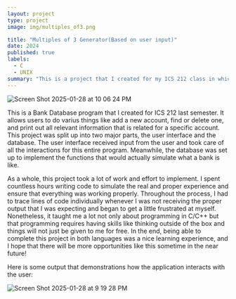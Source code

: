```yaml
---
layout: project
type: project
image: img/multiples_of3.png

title: "Multiples of 3 Generator(Based on user input)"
date: 2024
published: true
labels:
  - C
  - UNIX
summary: "This is a project that I created for my ICS 212 class in which produces a table showing each number and if it is a multiple of 3."
---
```


![Screen Shot 2025-01-28 at 10 06 24 PM](https://github.com/user-attachments/assets/7d4bedcc-2237-4a7d-aac4-2db7ada47236)

This is a Bank Database program that I created for ICS 212 last semester. It allows users to do varius things like add a new account, find or delete one, and print out all relevant information that is related for a specific account. This project was split up into two major parts, the user interface and the database. The user interface received input from the user and took care of all the interactions for this entire program. Meanwhile, the database was set up to implement the functions that would actually simulate what a bank is like.

As a whole, this project took a lot of work and effort to implement. I spent countless hours writing code to simulate the real and proper experience and ensure that everything was working properly. Throughout the process, I had to trace lines of code individually whenever I was not receiving the proper output that I was expecting and began to get a little frustrated at myself. Nonetheless, it taught me a lot not only about programming in C/C++ but that programming requires having skills like thinking outside of the box and things will not just be given to me for free. In the end, being able to complete this project in both languages was a nice learning experience, and I hope that there will be more opportunities like this sometime in the near future!

Here is some output that demonstrations how the application interacts with the user:


![Screen Shot 2025-01-28 at 9 19 28 PM](https://github.com/user-attachments/assets/5844fef4-89bd-41d9-b885-cc89e0d70af1)
